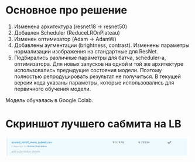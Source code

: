 # Основное про решение
1. Изменена архитектура (resnet18 -> resnet50)
2. Добавлен Scheduler (ReduceLROnPlateau)
3. Изменен оптимизатор (Adam -> AdamW)
4. Добавлены аугментации (brightness, contrast). Изменены параметры нормализации изображения на стандартные для ResNet.
5. Подбирались различные параметры для батча, scheduler-a, оптимизатора. Для новых запусков на одной и той же архитектуре использовались предыдущие состояния модели. Поэтому полностью репродуцировать результат не получиться. В текущей версии кода указаны параметры, которые использовались для первичного обучения модели.

Модель обучалась в Google Colab.

# Скриншот лучшего сабмита на LB
![](https://github.com/RomBrs/made_1000kp/blob/master/best_submit.png "Best Submit")

